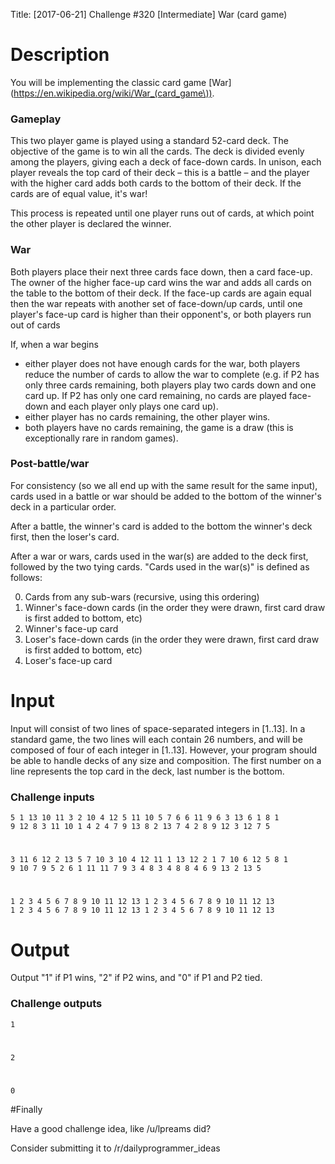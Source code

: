 Title: [2017-06-21] Challenge #320 [Intermediate] War (card game)

# Description
You will be implementing the classic card game [War](https://en.wikipedia.org/wiki/War_(card_game\)).

### Gameplay
This two player game is played using a standard 52-card deck. The objective of the game is to win all the cards. The deck is divided evenly among the players, giving each a deck of face-down cards. In unison, each player reveals the top card of their deck – this is a battle – and the player with the higher card adds both cards to the bottom of their deck. If the cards are of equal value, it's war!

This process is repeated until one player runs out of cards, at which point the other player is declared the winner.

### War
Both players place their next three cards face down, then a card face-up. The owner of the higher face-up card wins the war and adds all cards on the table to the bottom of their deck. If the face-up cards are again equal then the war repeats with another set of face-down/up cards, until one player's face-up card is higher than their opponent's, or both players run out of cards

If, when a war begins

* either player does not have enough cards for the war, both players reduce the number of cards to allow the war to complete (e.g. if P2 has only three cards remaining, both players play two cards down and one card up. If P2 has only one card remaining, no cards are played face-down and each player only plays one card up). 
* either player has no cards remaining, the other player wins. 
* both players have no cards remaining, the game is a draw (this is exceptionally rare in random games). 


### Post-battle/war
For consistency (so we all end up with the same result for the same input), cards used in a battle or war should be added to the bottom of the winner's deck in a particular order.

After a battle, the winner's card is added to the bottom the winner's deck first, then the loser's card. 

After a war or wars, cards used in the war(s) are added to the deck first, followed by the two tying cards. "Cards used in the war(s)" is defined as follows:

0. Cards from any sub-wars (recursive, using this ordering)
1. Winner's face-down cards (in the order they were drawn, first card draw is first added to bottom, etc)
2. Winner's face-up card
3. Loser's face-down cards (in the order they were drawn, first card draw is first added to bottom, etc)
4. Loser's face-up card

# Input
Input will consist of two lines of space-separated integers in [1..13]. In a standard game, the two lines will each contain 26 numbers, and will be composed of four of each integer in [1..13]. However, your program should be able to handle decks of any size and composition. The first number on a line represents the top card in the deck, last number is the bottom.

### Challenge inputs

    5 1 13 10 11 3 2 10 4 12 5 11 10 5 7 6 6 11 9 6 3 13 6 1 8 1 
    9 12 8 3 11 10 1 4 2 4 7 9 13 8 2 13 7 4 2 8 9 12 3 12 7 5 
#
    3 11 6 12 2 13 5 7 10 3 10 4 12 11 1 13 12 2 1 7 10 6 12 5 8 1 
    9 10 7 9 5 2 6 1 11 11 7 9 3 4 8 3 4 8 8 4 6 9 13 2 13 5 
#
    1 2 3 4 5 6 7 8 9 10 11 12 13 1 2 3 4 5 6 7 8 9 10 11 12 13 
    1 2 3 4 5 6 7 8 9 10 11 12 13 1 2 3 4 5 6 7 8 9 10 11 12 13 

# Output
Output "1" if P1 wins, "2" if P2 wins, and "0" if P1 and P2 tied.

### Challenge outputs

    1
#
    2
#
    0

#Finally

Have a good challenge idea, like /u/lpreams did?

Consider submitting it to /r/dailyprogrammer_ideas